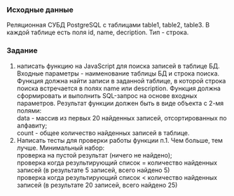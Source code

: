 ### Исходные данные

Реляционная СУБД PostgreSQL с таблицами table1, table2, table3.
В каждой таблице есть поля id, name, decription. Тип - строка.

### Задание

1. написать функцию на JavaScript для поиска записей в таблице БД.
Входные параметры - наименование таблицы БД и строка поиска. Функция должна найти записи в заданной таблице, в которой строка поиска встречается в полях name или description.
Функция должна сформировать и выполнить SQL-запрос на основе входных параметров.
Результат функции должен быть в виде объекта с 2-мя полями:\
data - массив из первых 20 найденных записей, отсортированных по алфавиту;\
count - общее количество найденных записей в таблице.
2. Написать тесты для проверки работы функции п.1. Чем больше, тем лучше. Минимальный набор:\
проверка на пустой результат (ничего не найдено);\
проверка когда результирующий список = количество найденных записей (в результате 5 записей, всего найдено 5)\
проверка когда результирующий список < количество найденных записей (в результате 20 записей, всего найдено 25)
